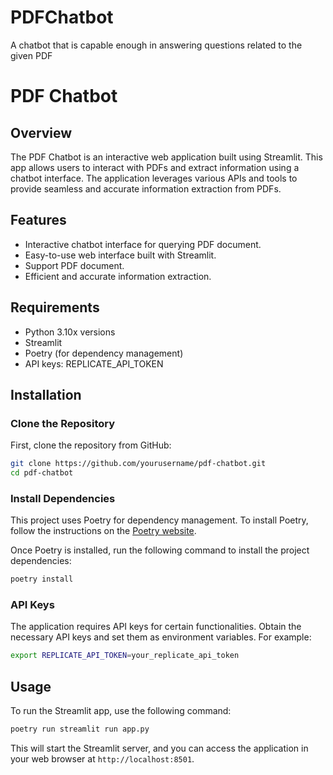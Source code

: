 # PDFChatbot
A chatbot that is capable enough in answering questions related to the given PDF 
# PDF Chatbot

## Overview

The PDF Chatbot is an interactive web application built using Streamlit. This app allows users to interact with PDFs and extract information using a chatbot interface. The application leverages various APIs and tools to provide seamless and accurate information extraction from PDFs.

## Features

- Interactive chatbot interface for querying PDF document.
- Easy-to-use web interface built with Streamlit.
- Support PDF document.
- Efficient and accurate information extraction.

## Requirements

- Python 3.10x versions
- Streamlit
- Poetry (for dependency management)
- API keys: REPLICATE_API_TOKEN

## Installation

### Clone the Repository

First, clone the repository from GitHub:

```sh
git clone https://github.com/yourusername/pdf-chatbot.git
cd pdf-chatbot
```

### Install Dependencies

This project uses Poetry for dependency management. To install Poetry, follow the instructions on the [Poetry website](https://python-poetry.org/docs/#installation).

Once Poetry is installed, run the following command to install the project dependencies:

```sh
poetry install
```

### API Keys

The application requires API keys for certain functionalities. Obtain the necessary API keys and set them as environment variables. For example:

```sh
export REPLICATE_API_TOKEN=your_replicate_api_token
```

## Usage

To run the Streamlit app, use the following command:

```sh
poetry run streamlit run app.py
```

This will start the Streamlit server, and you can access the application in your web browser at `http://localhost:8501`.

